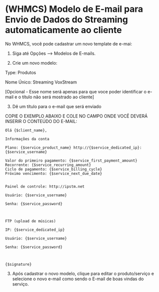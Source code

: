 # (WHMCS) Modelo de E-mail para Envio de Dados do Streaming automaticamente ao cliente

No WHMCS, você pode cadastrar um novo template de e-mai:

1) Siga até Opções --> Modelos de E-mails.

2) Crie um novo modelo: 

Type: Produtos

Nome Único: Streaming VoxStream 

[Opcional - Esse nome será apenas para que voce poder identificar o e-mail e o título não será mostrado ao cliente]

3) Dê um título para o e-mail que será enviado


COPIE O EXEMPLO ABAIXO E COLE NO CAMPO ONDE VOCÊ DEVERÁ INSERIR O CONTEÚDO DO E-MAIL:

```
Olá {$client_name},

Informações da conta

Plano: {$service_product_name} http://{$service_dedicated_ip}:{$service_username}

Valor do primeiro pagamento: {$service_first_payment_amount}
Recorrente: {$service_recurring_amount}
Ciclo de pagamento: {$service_billing_cycle}
Próximo vencimento: {$service_next_due_date}


Painel de controle: http://ipstm.net

Usuário: {$service_username}

Senha: {$service_password}

 

FTP (upload de músicas)

IP: {$service_dedicated_ip}

Usuário: {$service_username}

Senha: {$service_password}


 
{$signature}
```

3) Após cadastrar o novo modelo, clique para editar o produto/serviço e selecione o novo e-mail como sendo o E-mail de boas vindas do serviço.
